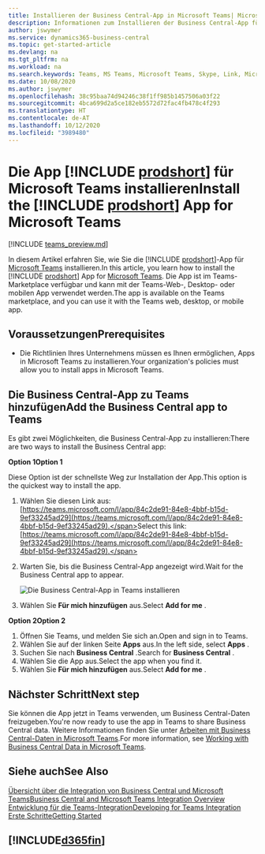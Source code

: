 ```yaml
---
title: Installieren der Business Central-App in Microsoft Teams| Microsoft Docs
description: Informationen zum Installieren der Business Central-App für Microsoft Teams.
author: jswymer
ms.service: dynamics365-business-central
ms.topic: get-started-article
ms.devlang: na
ms.tgt_pltfrm: na
ms.workload: na
ms.search.keywords: Teams, MS Teams, Microsoft Teams, Skype, Link, Microsoft 365, collaborate, collaboration, teamwork
ms.date: 10/08/2020
ms.author: jswymer
ms.openlocfilehash: 38c95baa74d94246c38f1ff985b1457506a03f22
ms.sourcegitcommit: 4bca699d2a5ce182eb5572d72fac4fb478c4f293
ms.translationtype: HT
ms.contentlocale: de-AT
ms.lasthandoff: 10/12/2020
ms.locfileid: "3989480"
---
```

# <a name="install-the-prodshort-app-for-microsoft-teams"></a><span data-ttu-id="c4ac7-103">Die App [!INCLUDE [prodshort](includes/prodshort.md)] für Microsoft Teams installieren</span><span class="sxs-lookup"><span data-stu-id="c4ac7-103">Install the [!INCLUDE [prodshort](includes/prodshort.md)] App for Microsoft Teams</span></span>

[!INCLUDE [teams_preview.md](includes/teams_preview.md)]

<span data-ttu-id="c4ac7-104">In diesem Artikel erfahren Sie, wie Sie die [!INCLUDE [prodshort](includes/prodshort.md)]-App für [Microsoft Teams](https://www.microsoft.com/en-us/microsoft-365/microsoft-teams) installieren.</span><span class="sxs-lookup"><span data-stu-id="c4ac7-104">In this article, you learn how to install the [!INCLUDE [prodshort](includes/prodshort.md)] App for [Microsoft Teams](https://www.microsoft.com/en-us/microsoft-365/microsoft-teams).</span></span> <span data-ttu-id="c4ac7-105">Die App ist im Teams-Marketplace verfügbar und kann mit der Teams-Web-, Desktop- oder mobilen App verwendet werden.</span><span class="sxs-lookup"><span data-stu-id="c4ac7-105">The app is available on the Teams marketplace, and you can use it with the Teams web, desktop, or mobile app.</span></span>

## <a name="prerequisites"></a><span data-ttu-id="c4ac7-106">Voraussetzungen</span><span class="sxs-lookup"><span data-stu-id="c4ac7-106">Prerequisites</span></span>

- <span data-ttu-id="c4ac7-107">Die Richtlinien Ihres Unternehmens müssen es Ihnen ermöglichen, Apps in Microsoft Teams zu installieren.</span><span class="sxs-lookup"><span data-stu-id="c4ac7-107">Your organization's policies must allow you to install apps in Microsoft Teams.</span></span>

## <a name="add-the-business-central-app-to-teams"></a><span data-ttu-id="c4ac7-108">Die Business Central-App zu Teams hinzufügen</span><span class="sxs-lookup"><span data-stu-id="c4ac7-108">Add the Business Central app to Teams</span></span>

<span data-ttu-id="c4ac7-109">Es gibt zwei Möglichkeiten, die Business Central-App zu installieren:</span><span class="sxs-lookup"><span data-stu-id="c4ac7-109">There are two ways to install the Business Central app:</span></span>

<span data-ttu-id="c4ac7-110">**Option 1**</span><span class="sxs-lookup"><span data-stu-id="c4ac7-110">**Option 1**</span></span>

<span data-ttu-id="c4ac7-111">Diese Option ist der schnellste Weg zur Installation der App.</span><span class="sxs-lookup"><span data-stu-id="c4ac7-111">This option is the quickest way to install the app.</span></span>

1. <span data-ttu-id="c4ac7-112">Wählen Sie diesen Link aus: [https://teams.microsoft.com/l/app/84c2de91-84e8-4bbf-b15d-9ef33245ad29](https://teams.microsoft.com/l/app/84c2de91-84e8-4bbf-b15d-9ef33245ad29).</span><span class="sxs-lookup"><span data-stu-id="c4ac7-112">Select this link: [https://teams.microsoft.com/l/app/84c2de91-84e8-4bbf-b15d-9ef33245ad29](https://teams.microsoft.com/l/app/84c2de91-84e8-4bbf-b15d-9ef33245ad29).</span></span>

2. <span data-ttu-id="c4ac7-113">Warten Sie, bis die Business Central-App angezeigt wird.</span><span class="sxs-lookup"><span data-stu-id="c4ac7-113">Wait for the Business Central app to appear.</span></span>

    ![Die Business Central-App in Teams installieren](media/teams-install-app.png)

3. <span data-ttu-id="c4ac7-115">Wählen Sie **Für mich hinzufügen** aus.</span><span class="sxs-lookup"><span data-stu-id="c4ac7-115">Select **Add for me** .</span></span>

<span data-ttu-id="c4ac7-116">**Option 2**</span><span class="sxs-lookup"><span data-stu-id="c4ac7-116">**Option 2**</span></span>

1. <span data-ttu-id="c4ac7-117">Öffnen Sie Teams, und melden Sie sich an.</span><span class="sxs-lookup"><span data-stu-id="c4ac7-117">Open and sign in to Teams.</span></span>
2. <span data-ttu-id="c4ac7-118">Wählen Sie auf der linken Seite **Apps** aus.</span><span class="sxs-lookup"><span data-stu-id="c4ac7-118">In the left side, select **Apps** .</span></span>
3. <span data-ttu-id="c4ac7-119">Suchen Sie nach **Business Central** .</span><span class="sxs-lookup"><span data-stu-id="c4ac7-119">Search for **Business Central** .</span></span>
4. <span data-ttu-id="c4ac7-120">Wählen Sie die App aus.</span><span class="sxs-lookup"><span data-stu-id="c4ac7-120">Select the app when you find it.</span></span>
5. <span data-ttu-id="c4ac7-121">Wählen Sie **Für mich hinzufügen** aus.</span><span class="sxs-lookup"><span data-stu-id="c4ac7-121">Select **Add for me** .</span></span>

## <a name="next-step"></a><span data-ttu-id="c4ac7-122">Nächster Schritt</span><span class="sxs-lookup"><span data-stu-id="c4ac7-122">Next step</span></span>

<span data-ttu-id="c4ac7-123">Sie können die App jetzt in Teams verwenden, um Business Central-Daten freizugeben.</span><span class="sxs-lookup"><span data-stu-id="c4ac7-123">You're now ready to use the app in Teams to share Business Central data.</span></span> <span data-ttu-id="c4ac7-124">Weitere Informationen finden Sie unter [Arbeiten mit Business Central-Daten in Microsoft Teams](across-working-with-teams.md).</span><span class="sxs-lookup"><span data-stu-id="c4ac7-124">For more information, see [Working with Business Central Data in Microsoft Teams](across-working-with-teams.md).</span></span>

## <a name="see-also"></a><span data-ttu-id="c4ac7-125">Siehe auch</span><span class="sxs-lookup"><span data-stu-id="c4ac7-125">See Also</span></span>

[<span data-ttu-id="c4ac7-126">Übersicht über die Integration von Business Central und Microsoft Teams</span><span class="sxs-lookup"><span data-stu-id="c4ac7-126">Business Central and Microsoft Teams Integration Overview</span></span>](across-teams-overview.md)  
[<span data-ttu-id="c4ac7-127">Entwicklung für die Teams-Integration</span><span class="sxs-lookup"><span data-stu-id="c4ac7-127">Developing for Teams Integration</span></span>](/dynamics365/business-central/dev-itpro/developer/devenv-develop-for-teams)  
[<span data-ttu-id="c4ac7-128">Erste Schritte</span><span class="sxs-lookup"><span data-stu-id="c4ac7-128">Getting Started</span></span>](product-get-started.md)  

## [!INCLUDE[d365fin](includes/free_trial_md.md)]  
